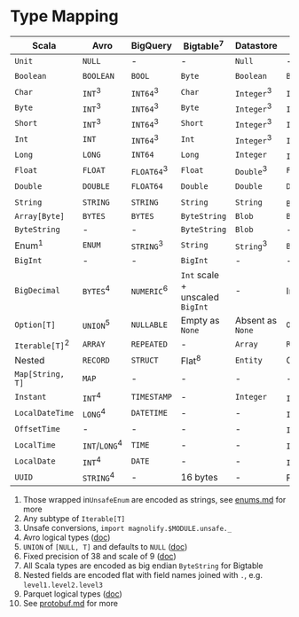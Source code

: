 Type Mapping
============

| Scala                     | Avro                     | BigQuery               | Bigtable<sup>7</sup>            | Datastore             | Parquet                         | Protobuf                | TensorFlow          |
| ------------------------- | ------------------------ | ---------------------- | ------------------------------- | --------------------- | ------------------------------- | ----------------------- | ------------------- |
| `Unit`                    | `NULL`                   | -                      | -                               | `Null`                | -                               | -                       | -                   |
| `Boolean`                 | `BOOLEAN`                | `BOOL`                 | `Byte`                          | `Boolean`             | `BOOLEAN`                       | `Boolean`               | `INT64`<sup>3</sup> |
| `Char`                    | `INT`<sup>3</sup>        | `INT64`<sup>3</sup2>   | `Char`                          | `Integer`<sup>3</sup> | `INT32`<sup>3</sup>             | `Int`<sup>3</sup>       | `INT64`<sup>3</sup> |
| `Byte`                    | `INT`<sup>3</sup>        | `INT64`<sup>3</sup2>   | `Byte`                          | `Integer`<sup>3</sup> | `INT32`<sup>9</sup>             | `Int`<sup>3</sup>       | `INT64`<sup>3</sup> |
| `Short`                   | `INT`<sup>3</sup>        | `INT64`<sup>3</sup2>   | `Short`                         | `Integer`<sup>3</sup> | `INT32`<sup>9</sup>             | `Int`<sup>3</sup>       | `INT64`<sup>3</sup> |
| `Int`                     | `INT`                    | `INT64`<sup>3</sup2>   | `Int`                           | `Integer`<sup>3</sup> | `INT32`<sup>9</sup>             | `Int`                   | `INT64`<sup>3</sup> |
| `Long`                    | `LONG`                   | `INT64`                | `Long`                          | `Integer`             | `INT64`<sup>9</sup>             | `Long`                  | `INT64`             |
| `Float`                   | `FLOAT`                  | `FLOAT64`<sup>3</sup2> | `Float`                         | `Double`<sup>3</sup>  | `FLOAT`                         | `Float`                 | `FLOAT`             |
| `Double`                  | `DOUBLE`                 | `FLOAT64`              | `Double`                        | `Double`              | `DOUBLE`                        | `Double`                | `FLOAT`<sup>3</sup> |
| `String`                  | `STRING`                 | `STRING`               | `String`                        | `String`              | `BINARY` + `STRING`<sup>9</sup> | `String`                | `BYTES`<sup>3</sup> |
| `Array[Byte]`             | `BYTES`                  | `BYTES`                | `ByteString`                    | `Blob`                | `BINARY`                        | `ByteString`            | `BYTES`             |
| `ByteString`              | -                        | -                      | `ByteString`                    | `Blob`                | -                               | `ByteString`            | `BYTES`             |
| Enum<sup>1</sup>          | `ENUM`                   | `STRING`<sup>3</sup2>  | `String`                        | `String`<sup>3</sup>  | `BINARY` + `ENUM`<sup>9</sup>   | Enum                    | `BYTES`<sup>3</sup> |
| `BigInt`                  | -                        | -                      | `BigInt`                        | -                     | -                               | -                       | -                   |
| `BigDecimal`              | `BYTES`<sup>4</sup>      | `NUMERIC`<sup>6</sup2> | `Int` scale + unscaled `BigInt` | -                     | Int/Binary/Fixed<sup>9</sup>    | -                       | -                   |
| `Option[T]`               | `UNION`<sup>5</sup>      | `NULLABLE`             | Empty as `None`                 | Absent as `None`      | `OPTIONAL`                      | `optional`<sup>10</sup> | Size <= 1           |
| `Iterable[T]`<sup>2</sup> | `ARRAY`                  | `REPEATED`             | -                               | `Array`               | `REPEATED`                      | `repeated`              | Size >= 0           |
| Nested                    | `RECORD`                 | `STRUCT`               | Flat<sup>8</sup>                | `Entity`              | Group                           | `Message`               | Flat<sup>8</sup>    |
| `Map[String, T]`          | `MAP`                    | -                      | -                               | -                     | -                               | -                       | -                   |
| `Instant`                 | `INT`<sup>4</sup>        | `TIMESTAMP`            | -                               | `Integer`             | `INT64`<sup>9</sup>             | -                       | -                   |
| `LocalDateTime`           | `LONG`<sup>4</sup>       | `DATETIME`             | -                               | -                     | `INT64`<sup>9</sup>             | -                       | -                   |
| `OffsetTime`              | -                        | -                      | -                               | -                     | `INT32`/`INT64`<sup>9</sup>     | -                       | -                   |
| `LocalTime`               | `INT`/`LONG`<sup>4</sup> | `TIME`                 | -                               | -                     | `INT32`/`INT64`<sup>9</sup>     | -                       | -                   |
| `LocalDate`               | `INT`<sup>4</sup>        | `DATE`                 | -                               | -                     | `INT32`<sup>9</sup>             | -                       | -                   |
| `UUID`                    | `STRING`<sup>4</sup>     | -                      | 16 bytes                        | -                     | Fixed<sup>9</sup>               | -                       | -                   |

1. Those wrapped in`UnsafeEnum` are encoded as strings, see [enums.md](https://github.com/spotify/magnolify/blob/master/docs/enums.md) for more
2. Any subtype of `Iterable[T]`
3. Unsafe conversions, `import magnolify.$MODULE.unsafe._`
4. Avro logical types ([doc](https://avro.apache.org/docs/current/spec.html#Logical+Types))
5. `UNION` of `[NULL, T]` and defaults to `NULL` ([doc](https://avro.apache.org/docs/current/spec.html#Unions))
6. Fixed precision of 38 and scale of 9 ([doc](https://cloud.google.com/bigquery/docs/reference/standard-sql/data-types#numeric-type))
7. All Scala types are encoded as big endian `ByteString` for Bigtable
8. Nested fields are encoded flat with field names joined with `.`, e.g. `level1.level2.level3`
9. Parquet logical types ([doc](https://github.com/apache/parquet-format/blob/master/LogicalTypes.md))
10. See [protobuf.md](https://github.com/spotify/magnolify/blob/master/docs/protobuf.md) for more
